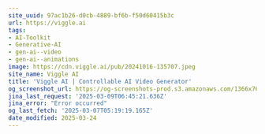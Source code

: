 ```yaml
---
site_uuid: 97ac1b26-d0cb-4889-bf6b-f50d60415b3c
url: https://viggle.ai
tags:
- AI-Toolkit
- Generative-AI
- gen-ai--video
- gen-ai--animations
image: https://cdn.viggle.ai/pub/20241016-135707.jpeg
site_name: Viggle AI
title: 'Viggle AI | Controllable AI Video Generator'
og_screenshot_url: https://og-screenshots-prod.s3.amazonaws.com/1366x768/80/false/eeadb71e9b124f54e2e908ce0275adbc8f7e1b68d2f400e8c9e8b7b72a7b5d78.jpeg
jina_last_request: '2025-03-09T06:45:21.636Z'
jina_error: "Error occurred"
og_last_fetch: '2025-03-07T05:19:19.165Z'
date_modified: 2025-03-24
---
```




